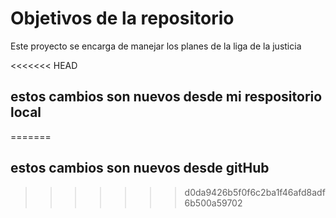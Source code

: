 # Objetivos de la repositorio

Este proyecto se encarga de manejar los planes de la liga de la justicia

<<<<<<< HEAD
## estos cambios son nuevos desde mi respositorio local
=======
## estos cambios son nuevos desde gitHub
 
>>>>>>> d0da9426b5f0f6c2ba1f46afd8adf6b500a59702
